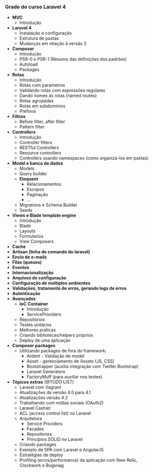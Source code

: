 ### Grade do curso Laravel 4

- **MVC**
  - Introdução
- **Laravel 4**
  - Instalação e configuração
  - Estrutura de pastas
  - Mudanças em relação à versão 3
- **Composer**
  - Introdução
  - PSR-0 e PSR-1 (Resumo das definições dos padrões)
  - Autoload
  - Packages
- **Rotas**
  - Introdução
  - Rotas com parametros
  - Validando rotas com expressões regulares
  - Dando nomes às rotas (named routes)
  - Rotas agrupadas
  - Rotas em subdominios
  - Prefixos
- **Filtros**
   - Before filter, after filter
   - Pattern filter
- **Controllers**
  - Introdução
  - Controller filters
  - RESTful Controllers
  - Resource controllers
  - Controllers usando namespaces (como organiza-los em pastas)
- **Model e banco de dados**
  - Models
  - Query builder
  - **Eloquent**
     - Relacionamentos
     - Escopos
     - Paginação
     - ...
  - Migrations e Schema Builder
  - Seeds
- **Views e Blade template engine**
  - Introdução
  - Blade
  - Layouts
  - Formularios
  - View Composers
- **Cache**
- **Artisan (linha de comando do laravel)**
- **Envio de e-mails**
- **Filas (queues)**
- **Eventos**
- **Internacionalização**
- **Arquivos de configuração**
- **Configuração de múltiplos ambientes**
- **Validações, tratamento de erros, gerando logs de erros**
- **Autenticação**
- **Avançados**
  - **IoC Container**
     - Introdução
     - ServiceProviders
  - Repositórios
  - Testes unitários
  - Melhores práticas
  - Criando bibliotecas/helpers próprios
  - Deploy de uma aplicação
- **Composer packages**
  - Utilizando packages de fora do framework:
     - Ardent - Validação de model
     - Asset - gerenciamento de Assets (JS, CSS)
     - Bootstrapper (auxilia integração com Twitter Bootstrap)
     - Laravel Generators
     - FactoryMuff (para auxiliar nos testes)
- **Tópicos extras** (@TODO LIST)
  - Laravel com Vagrant
  - Atualizações da versão 4.0 para 4.1
  - Atualizações versão 4.2
  - Trabalhando com mídias sociais (OAuth2)
  - Laravel Cashier
  - ACL (access control list) no Laravel
  - Arquitetura
     - Service Providers
     - Facades
     - Repositories
     - Princípios SOLID no Laravel
  - Criando packages
  - Exemplo de SPA com Laravel e AngularJS
  - Estratégias de deploy
  - Profiling (erros/performance) da aplicação com New Relic, Clockwork e Bugsnag
